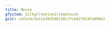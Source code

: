 ```yaml
---
title: Movie
gfyitem: SilkyCreativeIriomotecat
gist: cafarm/da11e38358b138c27ce827d147ad9b62
---
```

